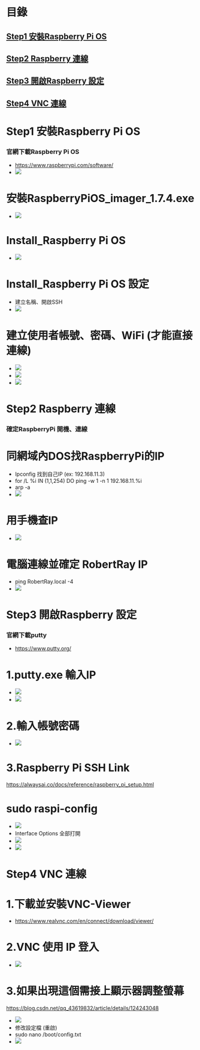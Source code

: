 
# 目錄
## [Step1 安裝Raspberry Pi OS](#Install_RaspberryPiOS)
## [Step2 Raspberry 連線](#Raspberry_Link)
## [Step3 開啟Raspberry 設定](#putty)
## [Step4 VNC 連線](#VNC_Link)



<a name="Install_RaspberryPiOS"></a>
# Step1 安裝Raspberry Pi OS

### 官網下載Raspberry Pi OS 
- https://www.raspberrypi.com/software/
- ![](./images/installRaspberryPi_1.PNG)

# 安裝RaspberryPiOS_imager_1.7.4.exe
- ![](./images/installRaspberryPi_2.PNG) 

# Install_Raspberry Pi OS
- ![](./images/installRaspberryPi_3.PNG) 

# Install_Raspberry Pi OS 設定
- 建立名稱、開啟SSH
- ![](./images/installRaspberryPi_4.PNG) 

# 建立使用者帳號、密碼、WiFi (才能直接連線)
- ![](./images/installRaspberryPi_5.PNG) 
- ![](./images/installRaspberryPi_6.PNG)
- ![](./images/installRaspberryPi_7.PNG)



<a name="Raspberry_Link"></a>
# Step2 Raspberry 連線

### 確定RaspberryPi 開機、連線

# 同網域內DOS找RaspberryPi的IP
- Ipconfig 找到自己IP (ex: 192.168.11.3)
- for /L %i IN (1,1,254) DO ping -w 1 -n 1 192.168.11.%i
- arp -a 
- ![](./images/DOS_Scan_IP.PNG) 

# 用手機查IP
- ![](./images/RaspberryPi_Link1.PNG) 

# 電腦連線並確定 RobertRay IP
- ping RobertRay.local -4
- ![](./images/RaspberryPi_Link2.PNG) 


<a name="putty"></a>
# Step3 開啟Raspberry 設定

### 官網下載putty
- https://www.putty.org/

# 1.putty.exe 輸入IP
- ![](./images/putty_1.PNG)
- ![](./images/putty_2.PNG)

# 2.輸入帳號密碼
- ![](./images/putty_3.PNG)

# 3.Raspberry Pi SSH Link
https://alwaysai.co/docs/reference/raspberry_pi_setup.html
# sudo raspi-config
- ![](./images/putty_4.PNG)
- Interface Options 全部打開
- ![](./images/putty_5.PNG)
- ![](./images/putty_6.PNG)


<a name="VNC_Link"></a>
# Step4  VNC 連線
# 1.下載並安裝VNC-Viewer
- https://www.realvnc.com/en/connect/download/viewer/

# 2.VNC 使用 IP 登入
- ![](./images/VNC_1.PNG)


# 3.如果出現這個需接上顯示器調整螢幕
https://blog.csdn.net/qq_43619832/article/details/124243048
- ![](./images/VNC_2.PNG)
- 修改設定檔 (重啟)
- sudo nano /boot/config.txt
- ![](./images/VNC_4.PNG)



